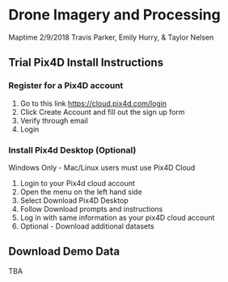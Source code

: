 # Drone Imagery and Processing 

Maptime 2/9/2018
Travis Parker, Emily Hurry, & Taylor Nelsen

## Trial Pix4D Install Instructions

### Register for a Pix4D account

1) Go to this link https://cloud.pix4d.com/login 
1) Click Create Account and fill out the sign up form
1) Verify through email
1) Login

### Install Pix4d Desktop (Optional)

Windows Only - Mac/Linux users must use Pix4D Cloud

1) Login to your Pix4d cloud account
1) Open the menu on the left hand side
1) Select Download Pix4D Desktop
1) Follow Download prompts and instructions
1) Log in with same information as your pix4D cloud account
1) Optional - Download additional datasets 

## Download Demo Data

TBA